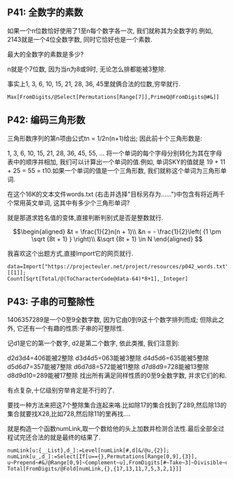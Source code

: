 ## P41: 全数字的素数

如果一个n位数恰好使用了1至n每个数字各一次, 我们就称其为全数字的.例如, 2143就是一个4位全数字数, 同时它恰好也是一个素数.

最大的全数字的素数是多少?

n就是个7位数, 因为当n为8或9时, 无论怎么排都能被3整除.

事实上1, 3, 6, 10, 15, 21, 28, 36, 45里就俩合法的位数,穷举就行.

```wl
Max[FromDigits/@Select[Permutations[Range[7]],PrimeQ@FromDigits@#&]]
```

## P42: 编码三角形数

三角形数序列的第n项由公式tn = 1/2n(n+1)给出; 因此前十个三角形数是:

1, 3, 6, 10, 15, 21, 28, 36, 45, 55, …
将一个单词的每个字母分别转化为其在字母表中的顺序并相加, 我们可以计算出一个单词的值.例如, 单词SKY的值就是 19 + 11 + 25 = 55 = t10.如果一个单词的值是一个三角形数, 我们就称这个单词为三角形单词.

在这个16K的文本文件words.txt (右击并选择"目标另存为……")中包含有将近两千个常用英文单词, 这其中有多少个三角形单词?

就是那道求姓名值的变体,直接判断判别式是否是整数就行.

$$\begin{aligned}
&t = \frac{1}{2}n(n + 1)\\
&n = - \frac{1}{2}\left( {1 \pm \sqrt {8t + 1} } \right)\\
&\sqrt {8t + 1} \in N
\end{aligned} $$

我喜欢这个出题方式,直接Import它的网页就行.

```wl
data=Import["https://projecteuler.net/project/resources/p042_words.txt","CSV"][[1]];
Count[Sqrt[Total/@(ToCharacterCode@data-64)*8+1],_Integer]
```

## P43: 子串的可整除性

1406357289是一个0至9全数字数, 因为它由0到9这十个数字排列而成; 但除此之外, 它还有一个有趣的性质:子串的可整除性.

记d1是它的第一个数字, d2是第二个数字, 依此类推, 我们注意到:

d2d3d4=406能被2整除
d3d4d5=063能被3整除
d4d5d6=635能被5整除
d5d6d7=357能被7整除
d6d7d8=572能被11整除
d7d8d9=728能被13整除
d8d9d10=289能被17整除
找出所有满足同样性质的0至9全数字数, 并求它们的和.

有点复杂,十亿级别穷举肯定是不行的了.

要找一种方法来把这7个整除集合连起来咯.比如除17的集合找到了289,然后除13的集合就要找X28,比如728,然后除11的里再找....

就是构造一个函数numLink,取一个数给他的头上加数并检测合法性.最后全部全过程试完还合法的就是最终的结果了.

```wl
numLink[u:{__List},d_]:=Level[numLink[#,d]&/@u,{2}];
numLink[u_,d_]:=Select[If[u=={},Permutations[Range[0,9],{3}],
u~Prepend~#&/@Range[0,9]~Complement~u],FromDigits[#~Take~3]~Divisible~d&];
Total[FromDigits/@Fold[numLink,{},{17,13,11,7,5,3,2,1}]]
```
